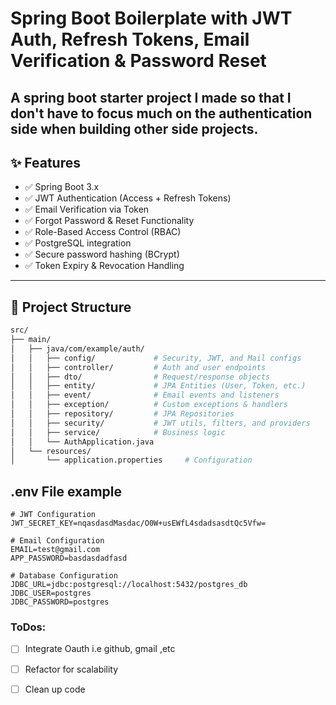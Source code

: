 # Spring Boot Boilerplate with JWT Auth, Refresh Tokens, Email Verification & Password Reset

A spring boot starter project I made so that I don't have to focus much on the authentication side when building other side projects.
---

## ✨ Features

- ✅ Spring Boot 3.x
- ✅ JWT Authentication (Access + Refresh Tokens)
- ✅ Email Verification via Token
- ✅ Forgot Password & Reset Functionality
- ✅ Role-Based Access Control (RBAC)
- ✅ PostgreSQL integration
- ✅ Secure password hashing (BCrypt)
- ✅ Token Expiry & Revocation Handling

---

## 📁 Project Structure

```bash
src/
├── main/
│   ├── java/com/example/auth/
│   │   ├── config/             # Security, JWT, and Mail configs
│   │   ├── controller/         # Auth and user endpoints
│   │   ├── dto/                # Request/response objects
│   │   ├── entity/             # JPA Entities (User, Token, etc.)
│   │   ├── event/              # Email events and listeners
│   │   ├── exception/          # Custom exceptions & handlers
│   │   ├── repository/         # JPA Repositories
│   │   ├── security/           # JWT utils, filters, and providers
│   │   ├── service/            # Business logic
│   │   └── AuthApplication.java
│   └── resources/
│       └── application.properties     # Configuration

```
## .env File example

```
# JWT Configuration
JWT_SECRET_KEY=nqasdasdMasdac/O0W+usEWfL4sdadsasdtQc5Vfw=

# Email Configuration
EMAIL=test@gmail.com
APP_PASSWORD=basdasdadfasd

# Database Configuration
JDBC_URL=jdbc:postgresql://localhost:5432/postgres_db
JDBC_USER=postgres
JDBC_PASSWORD=postgres

```



### ToDos:

- [ ] Integrate Oauth i.e github, gmail ,etc
- [ ] Refactor for scalability
- [ ] Clean up code

